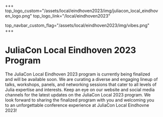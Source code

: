+++
top_logo_custom="/assets/local/eindhoven2023/img/juliacon_local_eindhoven_logo.png"
top_logo_link="/local/eindhoven2023"

top_navbar_custom_flag="/assets/local/eindhoven2023/img/vibes.png"
+++

# JuliaCon Local Eindhoven 2023 Program

The JuliaCon Local Eindhoven 2023 program is currently being finalized and will be available soon. 
We are curating a diverse and engaging lineup of talks, workshops, panels, and networking sessions that cater to all levels of Julia expertise and interests.
Keep an eye on our website and social media channels for the latest updates on the JuliaCon Local 2023 program.
We look forward to sharing the finalized program with you and welcoming you to an unforgettable conference experience at JuliaCon Local Eindhovne 2023!